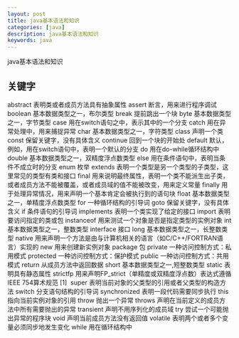 ```yaml
---
layout: post
title: java基本语法和知识
categories: [java]
description: java基本语法和知识
keywords: java
---
```


java基本语法和知识

## 关键字

abstract	表明类或者成员方法具有抽象属性
assert	断言，用来进行程序调试
boolean	基本数据类型之一，布尔类型
break	提前跳出一个块
byte	基本数据类型之一，字节类型
case	用在switch语句之中，表示其中的一个分支
catch	用在异常处理中，用来捕捉异常
char	基本数据类型之一，字符类型
class	声明一个类
const	保留关键字，没有具体含义
continue	回到一个块的开始处
default	默认，例如，用在switch语句中，表明一个默认的分支
do	用在do-while循环结构中
double	基本数据类型之一，双精度浮点数类型
else	用在条件语句中，表明当条件不成立时的分支
enum	枚举
extends	表明一个类型是另一个类型的子类型，这里常见的类型有类和接口
final	用来说明最终属性，表明一个类不能派生出子类，或者成员方法不能被覆盖，或者成员域的值不能被改变，用来定义常量
finally	用于处理异常情况，用来声明一个基本肯定会被执行到的语句块
float	基本数据类型之一，单精度浮点数类型
for	一种循环结构的引导词
goto	保留关键字，没有具体含义
if	条件语句的引导词
implements	表明一个类实现了给定的接口
import	表明要访问指定的类或包
instanceof	用来测试一个对象是否是指定类型的实例对象
int	基本数据类型之一，整数类型
interface	接口
long	基本数据类型之一，长整数类型
native	用来声明一个方法是由与计算机相关的语言（如C/C++/FORTRAN语言）实现的
new	用来创建新实例对象
package	包
private	一种访问控制方式：私用模式
protected	一种访问控制方式：保护模式
public	一种访问控制方式：共用模式
return	从成员方法中返回数据
short	基本数据类型之一,短整数类型
static	表明具有静态属性
strictfp	用来声明FP_strict（单精度或双精度浮点数）表达式遵循IEEE 754算术规范 [1] 
super	表明当前对象的父类型的引用或者父类型的构造方法
switch	分支语句结构的引导词
synchronized	表明一段代码需要同步执行
this	指向当前实例对象的引用
throw	抛出一个异常
throws	声明在当前定义的成员方法中所有需要抛出的异常
transient	声明不用序列化的成员域
try	尝试一个可能抛出异常的程序块
void	声明当前成员方法没有返回值
volatile	表明两个或者多个变量必须同步地发生变化
while	用在循环结构中

